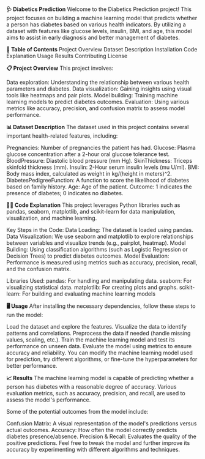 **🩺 Diabetics Prediction**
Welcome to the Diabetics Prediction project! This project focuses on building a machine learning model that predicts whether a person has diabetes based on various health indicators. By utilizing a dataset with features like glucose levels, insulin, BMI, and age, this model aims to assist in early diagnosis and better management of diabetes.

**📑 Table of Contents**
Project Overview
Dataset Description
Installation
Code Explanation
Usage
Results
Contributing
License


**📋 Project Overview**
This project involves:

Data exploration: Understanding the relationship between various health parameters and diabetes.
Data visualization: Gaining insights using visual tools like heatmaps and pair plots.
Model building: Training machine learning models to predict diabetes outcomes.
Evaluation: Using various metrics like accuracy, precision, and confusion matrix to assess model performance.

**📊 Dataset Description**
The dataset used in this project contains several important health-related features, including:

Pregnancies: Number of pregnancies the patient has had.
Glucose: Plasma glucose concentration after a 2-hour oral glucose tolerance test.
BloodPressure: Diastolic blood pressure (mm Hg).
SkinThickness: Triceps skinfold thickness (mm).
Insulin: 2-Hour serum insulin levels (mu U/ml).
BMI: Body mass index, calculated as weight in kg/(height in meters)^2.
DiabetesPedigreeFunction: A function to score the likelihood of diabetes based on family history.
Age: Age of the patient.
Outcome: 1 indicates the presence of diabetes; 0 indicates no diabetes.

**🧑‍💻 Code Explanation**
This project leverages Python libraries such as pandas, seaborn, matplotlib, and scikit-learn for data manipulation, visualization, and machine learning.

Key Steps in the Code:
Data Loading: The dataset is loaded using pandas.
Data Visualization: We use seaborn and matplotlib to explore relationships between variables and visualize trends (e.g., pairplot, heatmap).
Model Building: Using classification algorithms (such as Logistic Regression or Decision Trees) to predict diabetes outcomes.
Model Evaluation: Performance is measured using metrics such as accuracy, precision, recall, and the confusion matrix.

Libraries Used:
pandas: For handling and manipulating data.
seaborn: For visualizing statistical data.
matplotlib: For creating plots and graphs.
scikit-learn: For building and evaluating machine learning models

**🖥️ Usage**
After installing the necessary dependencies, follow these steps to run the model:

Load the dataset and explore the features.
Visualize the data to identify patterns and correlations.
Preprocess the data if needed (handle missing values, scaling, etc.).
Train the machine learning model and test its performance on unseen data.
Evaluate the model using metrics to ensure accuracy and reliability.
You can modify the machine learning model used for prediction, try different algorithms, or fine-tune the hyperparameters for better performance.

**📈 Results**
The machine learning model is capable of predicting whether a person has diabetes with a reasonable degree of accuracy. Various evaluation metrics, such as accuracy, precision, and recall, are used to assess the model's performance.

Some of the potential outcomes from the model include:

Confusion Matrix: A visual representation of the model's predictions versus actual outcomes.
Accuracy: How often the model correctly predicts diabetes presence/absence.
Precision & Recall: Evaluates the quality of the positive predictions.
Feel free to tweak the model and further improve its accuracy by experimenting with different algorithms and techniques.

